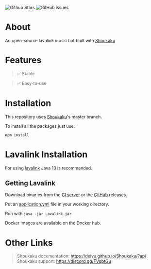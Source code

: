 ![Github Stars](https://img.shields.io/github/stars/hydrox19/lavalink-music?style=for-the-badge&logo=appveyor)
![GitHub issues](https://img.shields.io/github/issues-raw/hydrox19/lavalink-music?style=for-the-badge&logo=appveyor)

# About

An open-source lavalink music bot built with [Shoukaku](https://github.com/Deivu/Shoukaku)

# Features 

> ✅ Stable

> ✅ Easy-to-use

# Installation

This repository uses [Shoukaku](https://github.com/Deivu/Shoukaku)'s master branch.

To install all the packages just use:

```bash
npm install
```


# Lavalink Installation

For using [lavalink](https://github.com/freyacodes/lavalink) Java 13 is recommended.

## Getting Lavalink

Download binaries from the [CI server](https://ci.fredboat.com/viewLog.html?buildId=lastSuccessful&buildTypeId=Lavalink_Build&tab=artifacts&guest=1) or the [GitHub](https://github.com/freyacodes/Lavalink/releases) releases.

Put an [application.yml](https://github.com/freyacodes/Lavalink/blob/master/LavalinkServer/application.yml.example) file in your working directory.

Run with `java -jar Lavalink.jar`

Docker images are available on the [Docker](https://hub.docker.com/r/fredboat/lavalink/) hub.

# Other Links

> Shoukaku documentation: https://deivu.github.io/Shoukaku/?api
> Shoukaku support: https://discord.gg/FVqbtGu
